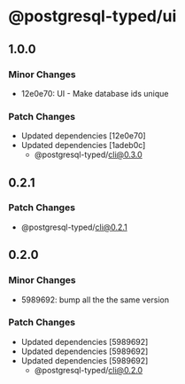 # @postgresql-typed/ui

## 1.0.0

### Minor Changes

- 12e0e70: UI - Make database ids unique

### Patch Changes

- Updated dependencies [12e0e70]
- Updated dependencies [1adeb0c]
  - @postgresql-typed/cli@0.3.0

## 0.2.1

### Patch Changes

- @postgresql-typed/cli@0.2.1

## 0.2.0

### Minor Changes

- 5989692: bump all the the same version

### Patch Changes

- Updated dependencies [5989692]
- Updated dependencies [5989692]
- Updated dependencies [5989692]
  - @postgresql-typed/cli@0.2.0
